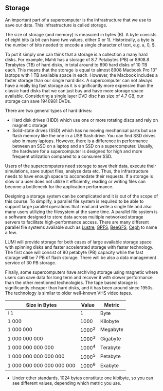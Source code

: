 ## Storage

An important part of a supercomputer is the infrastructure that we use to save our data. This infrastructure is called storage.

The size of storage (and memory) is measured in bytes (B). A byte consists of eight bits (a bit can have two values, either 0 or 1). Historically, a byte is the 
number of bits needed to encode a single character of text, e.g. a, 0, $.

To put it simply one can think that a storage is a collection a many hard disks. For example, Mahti has a storage of 8.7 Petabytes (PB) or 8908.8 Terabytes (TB) of hard disks, in total around to 890 hard disks of 10 TB each. This means that the storage is equal to almost 8908 Macbook Pro 13" laptops with 1 TB available space in each. However, the Macbook includes a faster storage than our single hard disk. A supercomputer can not always have a really big fast storage as it is significantly more expensive than the classic hard disks that we can just buy and have more storage space available. Considering a single layer DVD disc has size of 4.7 GB, our storage can save 1940981 DVDs.

There are two general types of hard drives:
* Hard disk drives (HDD) which use one or more rotating discs and rely on magnetic storage
* Solid-state drives (SSD) which has no moving mechanical parts but use flash memory like the one in a USB flash drive. You can find SSD drives also in many laptops. However, there is a difference in performance between an SSD on a laptop and an SSD on a supercomputer. Usually, the hardware for a supercomputer is designed for high and more frequent utilization compared to a consumer SSD.  

Users of the supercomputers need storage to save their data, execute their simulations, save output files, analyze data etc. Thus, the infrastructure needs to have enough space to accomodate their requests. If a storage is slow or a user does not utilize it efficiently, reading or writing files can become a bottleneck for the application performance.

Designing a storage system can be complicated and it is out of the scope of this course. To simplify, a parallel file system is required to be able to support large parallel operations that read and write a single file and also many users utilizing the filesystem at the same time. A parallel file system is a software designed to store data across multiple networked storage servers to facilitate high-performance access. There are many different parallel file systems available such as [Lustre](https://en.wikipedia.org/wiki/Lustre_(file_system)), [GPFS](https://en.wikipedia.org/wiki/GPFS), [BeeGFS](https://en.wikipedia.org/wiki/BeeGFS), [Ceph](https://en.wikipedia.org/wiki/Ceph_(software)) to name a few.

LUMI will provide storage for both cases of large available storage space with spinning disks and faster accelerated storage with faster technology. The first case will consist of 80 petabyte (PB) capacity while the fast storage will be 7 PB of flash storage. There will be also a data management service of 30 PB storage.

Finally, some supercomputers have archiving storage using magnetic where users can save data for long term and recover it with slower performance than the other mentioned technologies. The tape based storage is significantly cheaper than hard disks, and it has been around since 1950s. The technology is similar to older well-known VHS video tapes.

|Size in Bytes                |  Value              |   Metric  | 
|-----------------------------|---------------------|-----------|
! 1                           |   1                 | Byte      |
| 1 000                       |   1000              | Kilobyte  |  
| 1 000 000                   |   1000<sup>2</sup>  | Megabyte  |  
| 1 000 000 000               |   1000<sup>3</sup>  | Gigabyte  |  
| 1 000 000 000 000           |   1000<sup>4</sup>  | Terabyte  |  
| 1 000 000 000 000 000       |   1000<sup>5</sup>  | Petabyte  |  
| 1 000 000 000 000 000 000   |   1000<sup>6</sup>  | Exabyte   |  

* Under other standards, 1024 bytes constitute one kibibyte, so you can see different values, depending which metric you use. 
